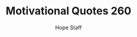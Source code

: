 ---
image: /assets/img/mq/mq_260_fontaine.png
title: Motivational Quotes 260
categories:
  - Motivational Quotes
author: Hope Staff
notes: Motivational Quotes 260
embed: >-
  EMBED_GOES_HERE
transcript: >-
  SOME LINES OF TEXT START HERE
---